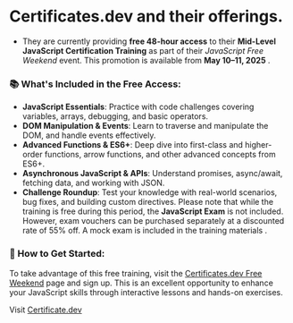 # **Certificates.dev** and their offerings. 
- They are currently providing **free 48-hour access** to their **Mid-Level JavaScript Certification Training** as part of their *JavaScript Free Weekend* event. This promotion is available from **May 10–11, 2025** .

### 📚 What's Included in the Free Access:

* **JavaScript Essentials**: Practice with code challenges covering variables, arrays, debugging, and basic operators.
* **DOM Manipulation & Events**: Learn to traverse and manipulate the DOM, and handle events effectively.
* **Advanced Functions & ES6+**: Deep dive into first-class and higher-order functions, arrow functions, and other advanced concepts from ES6+.
* **Asynchronous JavaScript & APIs**: Understand promises, async/await, fetching data, and working with JSON.
* **Challenge Roundup**: Test your knowledge with real-world scenarios, bug fixes, and building custom directives.
Please note that while the training is free during this period, the **JavaScript Exam** is not included. However, exam vouchers can be purchased separately at a discounted rate of 55% off. A mock exam is included in the training materials .

### 🚀 How to Get Started:

To take advantage of this free training, visit the [Certificates.dev Free Weekend](https://certificates.dev/javascript/free-weekend) page and sign up. This is an excellent opportunity to enhance your JavaScript skills through interactive lessons and hands-on exercises.

Visit [Certificate.dev](https://certificates.dev/)

